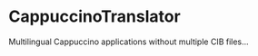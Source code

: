 CappuccinoTranslator
====================

Multilingual Cappuccino applications without multiple CIB files...
